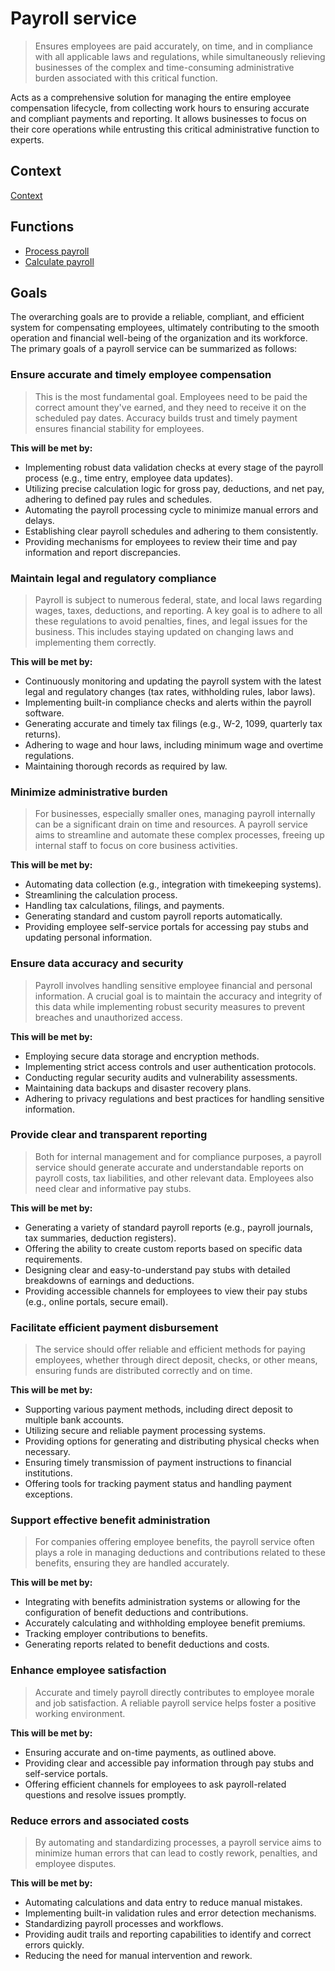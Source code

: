 # Payroll service

> Ensures employees are paid accurately, on time, and in compliance with all applicable laws and regulations, while simultaneously relieving businesses of the complex and time-consuming administrative burden associated with this critical function.

Acts as a comprehensive solution for managing the entire employee compensation lifecycle, from collecting work hours to ensuring accurate and compliant payments and reporting. It allows businesses to focus on their core operations while entrusting this critical administrative function to experts.

## Context

[Context](./context.mmd)

## Functions

* [Process payroll](./process-payroll/index.md)
* [Calculate payroll](./calculate-payroll/index.md)

## Goals

The overarching goals are to provide a reliable, compliant, and efficient system for compensating employees, ultimately contributing to the smooth operation and financial well-being of the organization and its workforce. The primary goals of a payroll service can be summarized as follows:

### Ensure accurate and timely employee compensation

> This is the most fundamental goal. Employees need to be paid the correct amount they've earned, and they need to receive it on the scheduled pay dates. Accuracy builds trust and timely payment ensures financial stability for employees.

**This will be met by:**

* Implementing robust data validation checks at every stage of the payroll process (e.g., time entry, employee data updates).
* Utilizing precise calculation logic for gross pay, deductions, and net pay, adhering to defined pay rules and schedules.
* Automating the payroll processing cycle to minimize manual errors and delays.
* Establishing clear payroll schedules and adhering to them consistently.
* Providing mechanisms for employees to review their time and pay information and report discrepancies.

### Maintain legal and regulatory compliance

> Payroll is subject to numerous federal, state, and local laws regarding wages, taxes, deductions, and reporting. A key goal is to adhere to all these regulations to avoid penalties, fines, and legal issues for the business. This includes staying updated on changing laws and implementing them correctly.

**This will be met by:**

* Continuously monitoring and updating the payroll system with the latest legal and regulatory changes (tax rates, withholding rules, labor laws).
* Implementing built-in compliance checks and alerts within the payroll software.
* Generating accurate and timely tax filings (e.g., W-2, 1099, quarterly tax returns).
* Adhering to wage and hour laws, including minimum wage and overtime regulations.
* Maintaining thorough records as required by law.

### Minimize administrative burden

> For businesses, especially smaller ones, managing payroll internally can be a significant drain on time and resources. A payroll service aims to streamline and automate these complex processes, freeing up internal staff to focus on core business activities.

**This will be met by:**

* Automating data collection (e.g., integration with timekeeping systems).
* Streamlining the calculation process.
* Handling tax calculations, filings, and payments.
* Generating standard and custom payroll reports automatically.
* Providing employee self-service portals for accessing pay stubs and updating personal information.

### Ensure data accuracy and security

> Payroll involves handling sensitive employee financial and personal information. A crucial goal is to maintain the accuracy and integrity of this data while implementing robust security measures to prevent breaches and unauthorized access.

**This will be met by:**

* Employing secure data storage and encryption methods.
* Implementing strict access controls and user authentication protocols.
* Conducting regular security audits and vulnerability assessments.
* Maintaining data backups and disaster recovery plans.
* Adhering to privacy regulations and best practices for handling sensitive information.

### Provide clear and transparent reporting

> Both for internal management and for compliance purposes, a payroll service should generate accurate and understandable reports on payroll costs, tax liabilities, and other relevant data. Employees also need clear and informative pay stubs.

**This will be met by:**

* Generating a variety of standard payroll reports (e.g., payroll journals, tax summaries, deduction registers).
* Offering the ability to create custom reports based on specific data requirements.
* Designing clear and easy-to-understand pay stubs with detailed breakdowns of earnings and deductions.
* Providing accessible channels for employees to view their pay stubs (e.g., online portals, secure email).

### Facilitate efficient payment disbursement

> The service should offer reliable and efficient methods for paying employees, whether through direct deposit, checks, or other means, ensuring funds are distributed correctly and on time.

**This will be met by:**

* Supporting various payment methods, including direct deposit to multiple bank accounts.
* Utilizing secure and reliable payment processing systems.
* Providing options for generating and distributing physical checks when necessary.
* Ensuring timely transmission of payment instructions to financial institutions.
* Offering tools for tracking payment status and handling payment exceptions.

### Support effective benefit administration

> For companies offering employee benefits, the payroll service often plays a role in managing deductions and contributions related to these benefits, ensuring they are handled accurately.

**This will be met by:**

* Integrating with benefits administration systems or allowing for the configuration of benefit deductions and contributions.
* Accurately calculating and withholding employee benefit premiums.
* Tracking employer contributions to benefits.
* Generating reports related to benefit deductions and costs.

### Enhance employee satisfaction

> Accurate and timely payroll directly contributes to employee morale and job satisfaction. A reliable payroll service helps foster a positive working environment.

**This will be met by:**

* Ensuring accurate and on-time payments, as outlined above.
* Providing clear and accessible pay information through pay stubs and self-service portals.
* Offering efficient channels for employees to ask payroll-related questions and resolve issues promptly.

### Reduce errors and associated costs

> By automating and standardizing processes, a payroll service aims to minimize human errors that can lead to costly rework, penalties, and employee disputes.

**This will be met by:**

* Automating calculations and data entry to reduce manual mistakes.
* Implementing built-in validation rules and error detection mechanisms.
* Standardizing payroll processes and workflows.
* Providing audit trails and reporting capabilities to identify and correct errors quickly.
* Reducing the need for manual intervention and rework.
